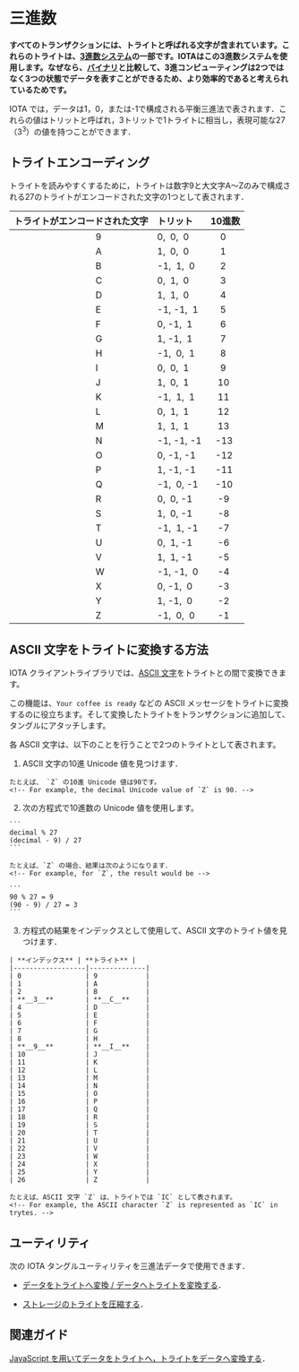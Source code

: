 # 三進数
<!-- # Ternary -->

**すべてのトランザクションには、トライトと呼ばれる文字が含まれています。これらのトライトは、[3進数システム](https://en.wikipedia.org/wiki/Ternary_numeral_system)の一部です。IOTAはこの3進数システムを使用します。なぜなら、[バイナリ](https://en.wikipedia.org/wiki/Binary_number)と比較して、3進コンピューティングは2つではなく3つの状態でデータを表すことができるため、より効率的であると考えられているためです。**
<!-- **All transactions contain characters called trytes. These trytes are part of the [ternary numeral system](https://en.wikipedia.org/wiki/Ternary_numeral_system). IOTA uses this system because, compared to [binary](https://en.wikipedia.org/wiki/Binary_number), ternary computing is considered to be more efficient as it can represent data in three states rather then just two.** -->

IOTA では，データは1，0，または-1で構成される平衡三進法で表されます．これらの値はトリットと呼ばれ，3トリットで1トライトに相当し，表現可能な27（3<sup>3</sup>）の値を持つことができます．
<!-- In IOTA, data is represented in balanced ternary, which consists of 1, 0, or -1. These values are called trits, and three of them are equal to one tryte, which can have 27 (3<sup>3</sup>) possible values. -->

## トライトエンコーディング
<!-- ## Tryte encoding -->

トライトを読みやすくするために，トライトは数字9と大文字A〜Zのみで構成される27のトライトがエンコードされた文字の1つとして表されます．
<!-- To make trytes easier to read, they are represented as one of 27 possible tryte-encoded characters, which consist of only the number 9 and the uppercase letters A-Z. -->

| **トライトがエンコードされた文字**  | **トリット** | **10進数** |
| :---------------------------------- | :----------- | :--------- |
|                                   9 | 0,  0,  0    |     0      |
|                                   A | 1,  0,  0    |     1      |
|                                   B | -1,  1,  0   |     2      |
|                                   C | 0,  1,  0    |     3      |
|                                   D | 1,  1,  0    |     4      |
|                                   E | -1, -1,  1   |     5      |
|                                   F | 0, -1,  1    |     6      |
|                                   G | 1, -1,  1    |     7      |
|                                   H | -1,  0,  1   |     8      |
|                                   I | 0,  0,  1    |     9      |
|                                   J | 1,  0,  1    |     10     |
|                                   K | -1,  1,  1   |     11     |
|                                   L | 0,  1,  1    |     12     |
|                                   M | 1,  1,  1    |     13     |
|                                   N | -1, -1, -1   |    -13     |
|                                   O | 0, -1, -1    |    -12     |
|                                   P | 1, -1, -1    |    -11     |
|                                   Q | -1,  0, -1   |    -10     |
|                                   R | 0,  0, -1    |    -9      |
|                                   S | 1,  0, -1    |    -8      |
|                                   T | -1,  1, -1   |    -7      |
|                                   U | 0,  1, -1    |    -6      |
|                                   V | 1,  1, -1    |    -5      |
|                                   W | -1, -1,  0   |    -4      |
|                                   X | 0, -1,  0    |    -3      |
|                                   Y | 1, -1,  0    |    -2      |
|                                   Z | -1,  0,  0   |    -1      |

## ASCII 文字をトライトに変換する方法
<!-- ## How ASCII characters are converted to trytes -->

IOTA クライアントライブラリでは、[ASCII 文字](https://en.wikipedia.org/wiki/ASCII)をトライトとの間で変換できます。
<!-- In the IOTA client libraries, you can convert [ASCII characters](https://en.wikipedia.org/wiki/ASCII) to and from trytes. -->

この機能は、`Your coffee is ready` などの ASCII メッセージをトライトに変換するのに役立ちます。そして変換したトライトをトランザクションに追加して、タングルにアタッチします。
<!-- This feature is useful for converting an ASCII message such as `Your coffee is ready` to trytes, which you can add to a transaction and attach to the Tangle. -->

各 ASCII 文字は、以下のことを行うことで2つのトライトとして表されます。
<!-- Each ASCII character is represented as 2 trytes by doing the following: -->

1. ASCII 文字の10進 Unicode 値を見つけます．
  <!-- 1. Find the decimal Unicode value of an ASCII character -->

	たとえば、 `Z` の10進 Unicode 値は90です。
    <!-- For example, the decimal Unicode value of `Z` is 90. -->

2. 次の方程式で10進数の Unicode 値を使用します。
  <!-- 2. Use the decimal Unicode value in the following equations: -->

    ```
    decimal % 27
    (decimal - 9) / 27
    ```

	たとえば、`Z` の場合、結果は次のようになります．
    <!-- For example, for `Z`, the result would be -->

    ```
    90 % 27 = 9
    (90 - 9) / 27 = 3
    ```

3. 方程式の結果をインデックスとして使用して、ASCII 文字のトライト値を見つけます．
  <!-- 3. Use the results of the equations as indices to find the character's tryte value -->

    | **インデックス** | **トライト** |
    |------------------|--------------|
    | 0                | 9            |
    | 1                | A            |
    | 2                | B            |
    | **__3__**        | **__C__**    |
    | 4                | D            |
    | 5                | E            |
    | 6                | F            |
    | 7                | G            |
    | 8                | H            |
    | **__9__**        | **__I__**    |
    | 10               | J            |
    | 11               | K            |
    | 12               | L            |
    | 13               | M            |
    | 14               | N            |
    | 15               | O            |
    | 16               | P            |
    | 17               | Q            |
    | 18               | R            |
    | 19               | S            |
    | 20               | T            |
    | 21               | U            |
    | 22               | V            |
    | 23               | W            |
    | 24               | X            |
    | 25               | Y            |
    | 26               | Z            |

	たとえば、ASCII 文字 `Z` は、トライトでは `IC` として表されます。
    <!-- For example, the ASCII character `Z` is represented as `IC` in trytes. -->

## ユーティリティ
<!-- ## Utilities -->

次の IOTA タングルユーティリティを三進法データで使用できます．
<!-- You can use the following IOTA Tangle Utilities with ternary data: -->

- [データをトライトへ変換 / データへトライトを変換する](https://utils.iota.org/text-conversion)．
<!-- - [Convert data to/from trytes](https://utils.iota.org/text-conversion) -->

- [ストレージのトライトを圧縮する](https://utils.iota.org/compress)．
<!-- - [Compress trytes for storage](https://utils.iota.org/compress) -->

## 関連ガイド
<!-- ## Related guides -->

[JavaScript を用いてデータをトライトへ，トライトをデータへ変換する](root://client-libraries/0.1/how-to-guides/js/convert-data-to-trytes.md)．
<!-- [Convert data to/from trytes in JavaScript](root://client-libraries/0.1/how-to-guides/js/convert-data-to-trytes.md) -->
